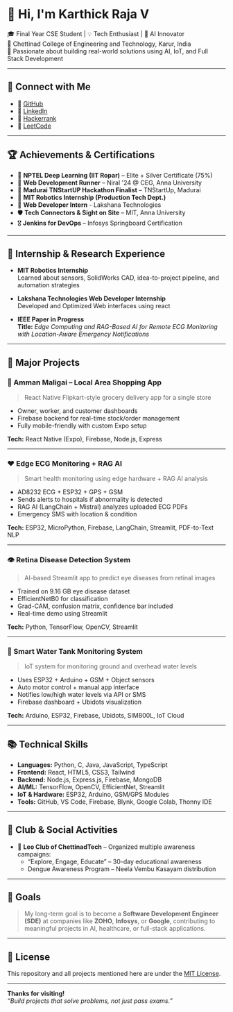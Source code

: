 # 👋 Hi, I'm Karthick Raja V

🎓 Final Year CSE Student | 💡 Tech Enthusiast | 🔬 AI Innovator  
📍 Chettinad College of Engineering and Technology, Karur, India  
🚀 Passionate about building real-world solutions using AI, IoT, and Full Stack Development

---

## 🔗 Connect with Me

- 🔹 [GitHub](https://github.com/karthickrajav)
- 🔹 [LinkedIn](https://www.linkedin.com/in/karthickrajav)
- 🔹 [Hackerrank](https://www.hackerrank.com/profile/rajaccet28)
- 🔹 [LeetCode](https://leetcode.com/u/karthickraja_v/)

---

## 🏆 Achievements & Certifications

- 🥈 **NPTEL Deep Learning (IIT Ropar)** – Elite + Silver Certificate (75%)
- 🧠 **Web Development Runner** – Niral '24 @ CEG, Anna University
- 🤖 **Madurai TNStartUP Hackathon Finalist** – TNStartUp, Madurai
- 📜 **MIT Robotics Internship (Production Tech Dept.)**
- 📜 **Web Developer Intern** - Lakshana Technologies
- 🛡️ **Tech Connectors & Sight on Site** – MIT, Anna University
- 🎖️ **Jenkins for DevOps** – Infosys Springboard Certification

---

## 💼 Internship & Research Experience


- **MIT Robotics Internship**  
  Learned about sensors, SolidWorks CAD, idea-to-project pipeline, and automation strategies

- **Lakshana Technologies Web Developer Internship**  
  Developed and Optimized Web interfaces using react

- **IEEE Paper in Progress**  
  **Title:** *Edge Computing and RAG-Based AI for Remote ECG Monitoring with Location-Aware Emergency Notifications*

---

## 🚧 Major Projects

### 📱 Amman Maligai – Local Area Shopping App
> React Native Flipkart-style grocery delivery app for a single store

- Owner, worker, and customer dashboards
- Firebase backend for real-time stock/order management
- Fully mobile-friendly with custom Expo setup

**Tech:** React Native (Expo), Firebase, Node.js, Express

---

### ❤️ Edge ECG Monitoring + RAG AI
> Smart health monitoring using edge hardware + RAG AI analysis

- AD8232 ECG + ESP32 + GPS + GSM
- Sends alerts to hospitals if abnormality is detected
- RAG AI (LangChain + Mistral) analyzes uploaded ECG PDFs
- Emergency SMS with location & condition

**Tech:** ESP32, MicroPython, Firebase, LangChain, Streamlit, PDF-to-Text NLP

---

### 👁️ Retina Disease Detection System
> AI-based Streamlit app to predict eye diseases from retinal images

- Trained on 9.16 GB eye disease dataset
- EfficientNetB0 for classification
- Grad-CAM, confusion matrix, confidence bar included
- Real-time demo using Streamlit

**Tech:** Python, TensorFlow, OpenCV, Streamlit

---

### 🚰 Smart Water Tank Monitoring System
> IoT system for monitoring ground and overhead water levels

- Uses ESP32 + Arduino + GSM + Object sensors
- Auto motor control + manual app interface
- Notifies low/high water levels via API or SMS
- Firebase dashboard + Ubidots visualization

**Tech:** Arduino, ESP32, Firebase, Ubidots, SIM800L, IoT Cloud

---

## 📚 Technical Skills

- **Languages:** Python, C, Java, JavaScript, TypeScript  
- **Frontend:** React, HTML5, CSS3, Tailwind  
- **Backend:** Node.js, Express.js, Firebase, MongoDB  
- **AI/ML:** TensorFlow, OpenCV, EfficientNet, Streamlit  
- **IoT & Hardware:** ESP32, Arduino, GSM/GPS Modules  
- **Tools:** GitHub, VS Code, Firebase, Blynk, Google Colab, Thonny IDE

---

## 📢 Club & Social Activities

- 🦁 **Leo Club of ChettinadTech** – Organized multiple awareness campaigns:
  - “Explore, Engage, Educate” – 30-day educational awareness
  - Dengue Awareness Program – Neela Vembu Kasayam distribution

---

## 🔮 Goals

> My long-term goal is to become a **Software Development Engineer (SDE)** at companies like **ZOHO**, **Infosys**, or **Google**, contributing to meaningful projects in AI, healthcare, or full-stack applications.

---

## 📄 License

This repository and all projects mentioned here are under the [MIT License](LICENSE).

---

**Thanks for visiting!**  
_“Build projects that solve problems, not just pass exams.”_


